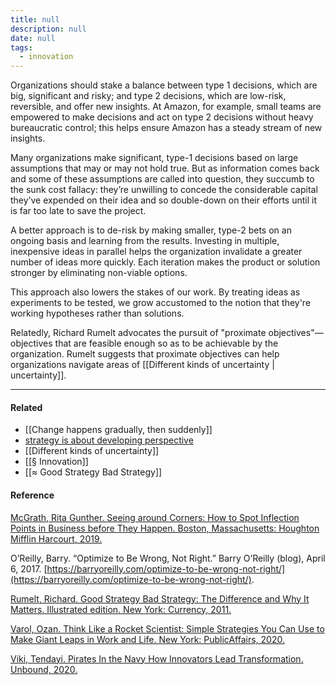 ```yaml
---
title: null
description: null
date: null
tags:
  - innovation
---
```


Organizations should stake a balance between type 1 decisions, which are big, significant and risky; and type 2 decisions, which are low-risk, reversible, and offer new insights. At Amazon, for example, small teams are empowered to make decisions and act on type 2 decisions without heavy bureaucratic control; this helps ensure Amazon has a steady stream of new insights.

Many organizations make significant, type-1 decisions based on large assumptions that may or may not hold true. But as information comes back and some of these assumptions are called into question, they succumb to the sunk cost fallacy: they’re unwilling to concede the considerable capital they’ve expended on their idea and so double-down on their efforts until it is far too late to save the project.

A better approach is to de-risk by making smaller, type-2 bets on an ongoing basis and learning from the results. Investing in multiple, inexpensive ideas in parallel helps the organization invalidate a greater number of ideas more quickly. Each iteration makes the product or solution stronger by eliminating non-viable options.

This approach also lowers the stakes of our work. By treating ideas as experiments to be tested, we grow accustomed to the notion that they're working hypotheses rather than solutions.

Relatedly, Richard Rumelt advocates the pursuit of "proximate objectives"—objectives that are feasible enough so as to be achievable by the organization. Rumelt suggests that proximate objectives can help organizations navigate areas of [[Different kinds of uncertainty | uncertainty]].

---

#### Related

- [[Change happens gradually, then suddenly]]
- [strategy is about developing perspective](https://publish.obsidian.md/mobydiction/strategy+is+about+developing+perspective)
- [[Different kinds of uncertainty]]
- [[§ Innovation]]
- [[≈ Good Strategy Bad Strategy]]

#### Reference

[McGrath, Rita Gunther. Seeing around Corners: How to Spot Inflection Points in Business before They Happen. Boston, Massachusetts: Houghton Mifflin Harcourt, 2019.](https://publish.obsidian.md/mobydiction/McGrath+-+Seeing+Around+Corners)

O’Reilly, Barry. “Optimize to Be Wrong, Not Right.” Barry O’Reilly (blog), April 6, 2017. [https://barryoreilly.com/optimize-to-be-wrong-not-right/](https://barryoreilly.com/optimize-to-be-wrong-not-right/).

[Rumelt, Richard. Good Strategy Bad Strategy: The Difference and Why It Matters. Illustrated edition. New York: Currency, 2011.](https://publish.obsidian.md/mobydiction/notes/%E2%89%88+Rumelt+-+Good+Strategy+Bad+Strategy)

[Varol, Ozan. Think Like a Rocket Scientist: Simple Strategies You Can Use to Make Giant Leaps in Work and Life. New York: PublicAffairs, 2020.](https://publish.obsidian.md/mobydiction/Varol+-+Think+Like+a+Rocket+Scientist)

[Viki, Tendayi. Pirates In the Navy How Innovators Lead Transformation. Unbound, 2020.](https://publish.obsidian.md/mobydiction/notes/%E2%89%88+Viki+-+Pirates+in+the+Navy)
